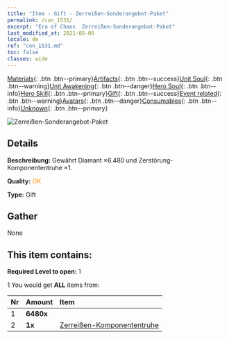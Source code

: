 ```yaml
---
title: "Item - Gift - Zerreißen-Sonderangebot-Paket"
permalink: /con_1531/
excerpt: "Era of Chaos  Zerreißen-Sonderangebot-Paket"
last_modified_at: 2021-05-05
locale: de
ref: "con_1531.md"
toc: false
classes: wide
---
```

 [Materials](/ItemsDE/){: .btn .btn--primary}[Artifacts](/ItemsDE/Artifacts/){: .btn .btn--success}[Unit Soul](/ItemsDE/UnitSoul/){: .btn .btn--warning}[Unit Awakening](/ItemsDE/UnitAwakening/){: .btn .btn--danger}[Hero Soul](/ItemsDE/HeroSoul/){: .btn .btn--info}[Hero Skill](/ItemsDE/HeroSkill/){: .btn .btn--primary}[Gift](/ItemsDE/Gift/){: .btn .btn--success}[Event related](/ItemsDE/Events/){: .btn .btn--warning}[Avatars](/ItemsDE/Avatars/){: .btn .btn--danger}[Consumables](/ItemsDE/Consumables/){: .btn .btn--info}[Unknown](/ItemsDE/Unknown/){: .btn .btn--primary}

 ![Zerreißen-Sonderangebot-Paket](/images/t/i_907145.png)

## Details
 **Beschreibung:** Gewährt Diamant ×6.480 und Zerstörung-Komponententruhe ×1.

 **Quality:** <span style="color: #FF8C00">OK</span>

 **Type:** Gift

## Gather

  None

## This item contains:

 **Required Level to open:** 1

 1 You would get **ALL** items  from:

  | Nr | Amount |     Item    |
  |:---|:-------|:------------|
  | 1 |  **6480x** | <i class="fas fa-gem"/> |  | 
  | 2 |  **1x** | [Zerreißen-Komponententruhe](/ItemsDE/con_1371/) |  | 
